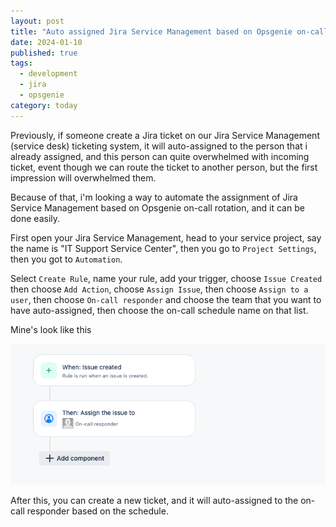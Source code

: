 ```yaml
---
layout: post
title: "Auto assigned Jira Service Management based on Opsgenie on-call rotation"
date: 2024-01-10
published: true
tags:
  - development
  - jira
  - opsgenie
category: today
---
```


Previously, if someone create a Jira ticket on our Jira Service Management (service desk) ticketing system, it will auto-assigned to the person that i already assigned, and this person can quite overwhelmed with incoming ticket, event though we can route the ticket to another person, but the first impression will overwhelmed them. 

Because of that, i'm looking a way to automate the assignment of Jira Service Management based on Opsgenie on-call rotation, and it can be done easily.

First open your Jira Service Management, head to your service project, say the name is "IT Support Service Center", then you go to `Project Settings`, then you got to `Automation`.

Select `Create Rule`, name your rule, add your trigger, choose `Issue Created` then choose `Add Action`, choose `Assign Issue`, then choose `Assign to a user`, then choose `On-call responder` and choose the team that you want to have auto-assigned, then choose the on-call schedule name on that list.

Mine's look like this

![](/images/posts/jsm-opsgenie.png)

After this, you can create a new ticket, and it will auto-assigned to the on-call responder based on the schedule.
